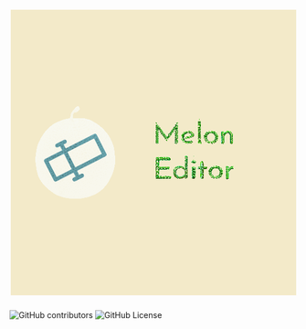 <h1 align="center">
	<img src="https://raw.githubusercontent.com/evgenrudenko22/melon/refs/heads/main/res/Melon.PNG" alt="Melon Editor"/>
	
</h1>

![GitHub contributors](https://img.shields.io/github/contributors/evgenrudenko22/melon?style=flat&logoColor=%23f5f5f&color=%2322dd22)
![GitHub License](https://img.shields.io/github/license/evgenrudenko22/melon?style=flat)

